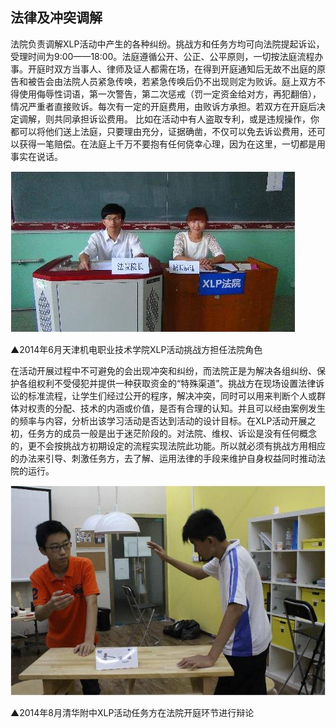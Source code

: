 ## 法律及冲突调解

法院负责调解XLP活动中产生的各种纠纷。挑战方和任务方均可向法院提起诉讼，受理时间为9:00——18:00。法庭遵循公开、公正、公平原则，一切按法庭流程办事。开庭时双方当事人、律师及证人都需在场，在得到开庭通知后无故不出庭的原告和被告会由法院人员紧急传唤，若紧急传唤后仍不出现则定为败诉。庭上双方不得使用侮辱性词语，第一次警告，第二次惩戒（罚一定资金给对方，再犯翻倍），情况严重者直接败诉。每次有一定的开庭费用，由败诉方承担。若双方在开庭后决定调解，则共同承担诉讼费用。
比如在活动中有人盗取专利，或是违规操作，你都可以将他们送上法庭，只要理由充分，证据确凿，不仅可以免去诉讼费用，还可以获得一笔赔偿。在法庭上千万不要抱有任何侥幸心理，因为在这里，一切都是用事实在说话。

![0](00.jpg) 

▲2014年6月天津机电职业技术学院XLP活动挑战方担任法院角色

在活动开展过程中不可避免的会出现冲突和纠纷，而法院正是为解决各组纠纷、保护各组权利不受侵犯并提供一种获取资金的“特殊渠道”。挑战方在现场设置法律诉讼的标准流程，让学生们经过公开的程序，解决冲突，同时可以用来判断个人或群体对权责的分配、技术的内涵或价值，是否有合理的认知。并且可以经由案例发生的频率与内容，分析出该学习活动是否达到活动的设计目标。在XLP活动开展之初，任务方的成员一般是出于迷茫阶段的。对法院、维权、诉讼是没有任何概念的，更不会按挑战方初期设定的流程实现法院此功能。所以就必须有挑战方用相应的办法来引导、刺激任务方，去了解、运用法律的手段来维护自身权益同时推动法院的运行。

![0](01.jpg) 

▲2014年8月清华附中XLP活动任务方在法院开庭环节进行辩论

